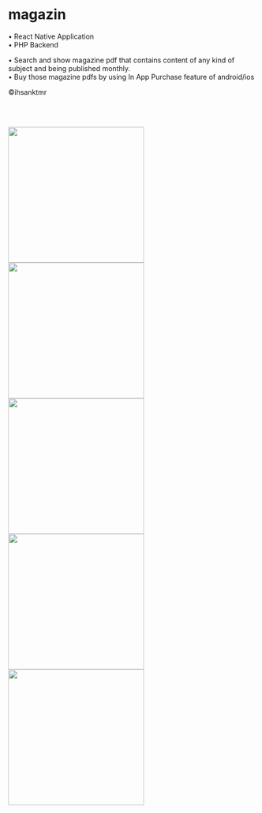 # magazin

• React Native Application <br>
• PHP Backend

• Search and show magazine pdf that contains content of any kind of subject and being published monthly. <br>
• Buy those magazine pdfs by using In App Purchase feature of android/ios 

©ihsanktmr

<br>
<br>

<p float="left">
   <img src="http://ihsankatmer.tk/images/magazin1.jpg" width="275">
   <img src="http://ihsankatmer.tk/images/magazin2.jpg" width="275">
   <img src="http://ihsankatmer.tk/images/magazin3.jpg" width="275">
   <img src="http://ihsankatmer.tk/images/magazin5.jpg" width="275">
   <img src="http://ihsankatmer.tk/images/magazin4.jpg" width="275">
 
</p>
